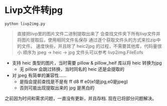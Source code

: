 # Livp文件转jpg

`python livp2img.py`

> 直接把livp里的图片文件二进制提取出来了
> 会查找文件夹下所有livp文件并将图片提取后，使用相同文件名保存
> 通过逐个获取文件头的方式来拉zip中的文件。
> 速度快些，并且除了 heic2jpg 的过程，不需要其他库，代码量很小
> 顺序为 jpeg -> heic -> jpg
> 文件头可以参考 livp2img.FileEofs


- 支持 heic 类型的图片，当时需要 pillow & pillow_heif 库以将 heic 转换为jpg
  - 无 pillow 会跳过转换，当时同名的 heic 还是会提取的
- 对 jpeg 有简单的兼容性……
  - 是指会提前查找是不是有 ff d8 ff e0(e1是jpg,e0是jpeg)
  - 否则可能出现提取出来的 jpg 是黑白的

之前因为时间和需求问题，一直没有更新，并且存档.
现在已将部分问题解决。